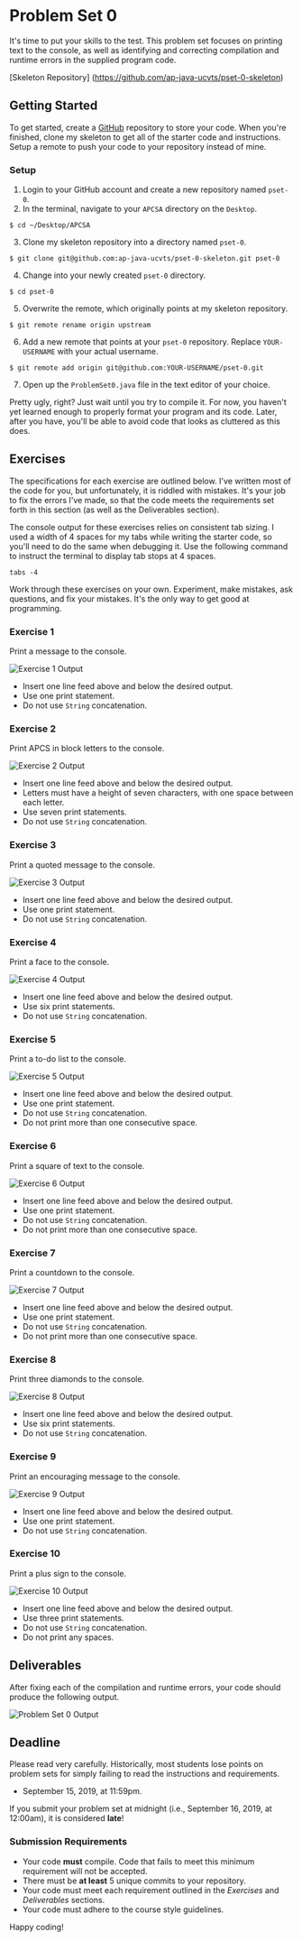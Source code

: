 # Problem Set 0

It's time to put your skills to the test. This problem set focuses on printing text to the console, as well as identifying and correcting compilation and runtime errors in the supplied program code.

[Skeleton Repository] (https://github.com/ap-java-ucvts/pset-0-skeleton)

## Getting Started

To get started, create a [GitHub](https://github.com/) repository to store your code. When you're finished, clone my skeleton to get all of the starter code and instructions. Setup a remote to push your code to your repository instead of mine.

### Setup

1. Login to your GitHub account and create a new repository named `pset-0`.
2. In the terminal, navigate to your `APCSA` directory on the `Desktop`.
```
$ cd ~/Desktop/APCSA
```
3. Clone my skeleton repository into a directory named `pset-0`.
```
$ git clone git@github.com:ap-java-ucvts/pset-0-skeleton.git pset-0
```
4. Change into your newly created `pset-0` directory.
```
$ cd pset-0
```
5. Overwrite the remote, which originally points at my skeleton repository.
```
$ git remote rename origin upstream
```
6. Add a new remote that points at your `pset-0` repository. Replace `YOUR-USERNAME` with your actual username.
```
$ git remote add origin git@github.com:YOUR-USERNAME/pset-0.git
```
7. Open up the `ProblemSet0.java` file in the text editor of your choice.

Pretty ugly, right? Just wait until you try to compile it. For now, you haven't yet learned enough to properly format your program and its code. Later, after you have, you'll be able to avoid code that looks as cluttered as this does.

## Exercises

The specifications for each exercise are outlined below. I've written most of the code for you, but unfortunately, it is riddled with mistakes. It's your job to fix the errors I've made, so that the code meets the requirements set forth in this section (as well as the Deliverables section).

The console output for these exercises relies on consistent tab sizing. I used a width of 4 spaces for my tabs while writing the starter code, so you'll need to do the same when debugging it. Use the following command to instruct the terminal to display tab stops at 4 spaces.
```
tabs -4
```
Work through these exercises on your own. Experiment, make mistakes, ask questions, and fix your mistakes. It's the only way to get good at programming.

### Exercise 1

Print a message to the console.

![Exercise 1 Output](https://github.com/ap-java-ucvts/pset-0-skeleton/blob/master/images/pset-0-exercise-1.png)

* Insert one line feed above and below the desired output.
* Use one print statement.
* Do not use `String` concatenation.

### Exercise 2

Print APCS in block letters to the console.

![Exercise 2 Output](https://github.com/ap-java-ucvts/pset-0-skeleton/blob/master/images/pset-0-exercise-2.png)

* Insert one line feed above and below the desired output.
* Letters must have a height of seven characters, with one space between each letter.
* Use seven print statements.
* Do not use `String` concatenation.

### Exercise 3

Print a quoted message to the console.

![Exercise 3 Output](https://github.com/ap-java-ucvts/pset-0-skeleton/blob/master/images/pset-0-exercise-3.png)

* Insert one line feed above and below the desired output.
* Use one print statement.
* Do not use `String` concatenation.

### Exercise 4

Print a face to the console.

![Exercise 4 Output](https://github.com/ap-java-ucvts/pset-0-skeleton/blob/master/images/pset-0-exercise-4.png)

* Insert one line feed above and below the desired output.
* Use six print statements.
* Do not use `String` concatenation.

### Exercise 5

Print a to-do list to the console.

![Exercise 5 Output](https://github.com/ap-java-ucvts/pset-0-skeleton/blob/master/images/pset-0-exercise-5.png)

* Insert one line feed above and below the desired output.
* Use one print statement.
* Do not use `String` concatenation.
* Do not print more than one consecutive space.

### Exercise 6

Print a square of text to the console.

![Exercise 6 Output](https://github.com/ap-java-ucvts/pset-0-skeleton/blob/master/images/pset-0-exercise-6.png)

* Insert one line feed above and below the desired output.
* Use one print statement.
* Do not use `String` concatenation.
* Do not print more than one consecutive space.

### Exercise 7

Print a countdown to the console.

![Exercise 7 Output](https://github.com/ap-java-ucvts/pset-0-skeleton/blob/master/images/pset-0-exercise-7.png)

* Insert one line feed above and below the desired output.
* Use one print statement.
* Do not use `String` concatenation.
* Do not print more than one consecutive space.

### Exercise 8

Print three diamonds to the console.

![Exercise 8 Output](https://github.com/ap-java-ucvts/pset-0-skeleton/blob/master/images/pset-0-exercise-8.png)

* Insert one line feed above and below the desired output.
* Use six print statements.
* Do not use `String` concatenation.

### Exercise 9

Print an encouraging message to the console.

![Exercise 9 Output](https://github.com/ap-java-ucvts/pset-0-skeleton/blob/master/images/pset-0-exercise-9.png)

* Insert one line feed above and below the desired output.
* Use one print statement.
* Do not use `String` concatenation.

### Exercise 10

Print a plus sign to the console.

![Exercise 10 Output](https://github.com/ap-java-ucvts/pset-0-skeleton/blob/master/images/pset-0-exercise-10.png)

* Insert one line feed above and below the desired output.
* Use three print statements.
* Do not use `String` concatenation.
* Do not print any spaces.

## Deliverables

After fixing each of the compilation and runtime errors, your code should produce the following output.

![Problem Set 0 Output](https://github.com/ap-java-ucvts/pset-0-skeleton/blob/master/images/pset-0-all.png)

## Deadline

Please read very carefully. Historically, most students lose points on problem sets for simply failing to read the instructions and requirements.

* September 15, 2019, at 11:59pm.

If you submit your problem set at midnight (i.e., September 16, 2019, at 12:00am), it is considered **late**!

### Submission Requirements

* Your code **must** compile. Code that fails to meet this minimum requirement will not be accepted.
* There must be **at least** 5 unique commits to your repository.
* Your code must meet each requirement outlined in the *Exercises* and *Deliverables* sections.
* Your code must adhere to the course style guidelines.

Happy coding!
